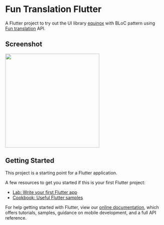 # Fun Translation Flutter

A Flutter project to try out the UI library [equinox](https://pub.dev/packages/equinox) with BLoC pattern using [Fun translation](funtranslations.com) API.

## Screenshot
<img src="https://raw.github.com/excogitatr/fun_translation_flutter/master/screenshots/Screenshot_1563423737.png" width="300">

## Getting Started

This project is a starting point for a Flutter application.

A few resources to get you started if this is your first Flutter project:

- [Lab: Write your first Flutter app](https://flutter.dev/docs/get-started/codelab)
- [Cookbook: Useful Flutter samples](https://flutter.dev/docs/cookbook)

For help getting started with Flutter, view our
[online documentation](https://flutter.dev/docs), which offers tutorials,
samples, guidance on mobile development, and a full API reference.
